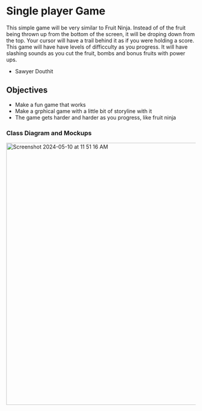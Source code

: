 # Single player Game
This simple game will be very similar to Fruit Ninja. Instead of of the fruit being thrown up from the bottom of the screen, it will be droping down from the top. Your cursor will have a trail behind it as if you were holding a score. This game will have have levels of difficculty as you progress. It will have slashing sounds as you cut the fruit, bombs and bonus fruits with power ups.

* Sawyer Douthit

## Objectives
* Make a fun game that works
* Make a grphical game with a little bit of storyline with it
* The game gets harder and harder as you progress, like fruit ninja

### Class Diagram and Mockups

<img width="698" alt="Screenshot 2024-05-10 at 11 51 16 AM" src="https://github.com/SawyerDouthit/Individual-Project/assets/142805149/1a21aafc-9105-43cc-aa0e-92ad7b464663">
